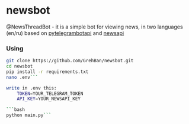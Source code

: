 # newsbot
@NewsThreadBot - it is a simple bot for viewing news, in two languages (en/ru)
based on [pytelegrambotapi](https://github.com/eternnoir/pyTelegramBotAPI) and [newsapi](newsapi.org)

### Using
```bash
git clone https://github.com/GrehBan/newsbot.git
cd newsbot
pip install -r requirements.txt
nano .env```

write in .env this:
    TOKEN=YOUR_TELEGRAM_TOKEN
    API_KEY=YOUR_NEWSAPI_KEY

```bash
python main.py```

